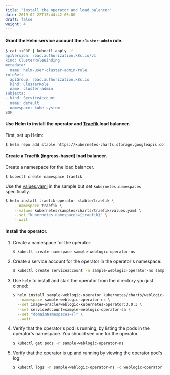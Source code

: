 ```yaml
---
title: "Install the operator and load balancer"
date: 2019-02-22T15:44:42-05:00
draft: false
weight: 4
---
```


#### Grant the Helm service account the `cluster-admin` role.

```bash
$ cat <<EOF | kubectl apply -f -
apiVersion: rbac.authorization.k8s.io/v1
kind: ClusterRoleBinding
metadata:
  name: helm-user-cluster-admin-role
roleRef:
  apiGroup: rbac.authorization.k8s.io
  kind: ClusterRole
  name: cluster-admin
subjects:
- kind: ServiceAccount
  name: default
  namespace: kube-system
EOF
```

#### Use Helm to install the operator and [Traefik](http://github.com/oracle/weblogic-kubernetes-operator/blob/master/kubernetes/samples/charts/traefik/README.md) load balancer.

First, set up Helm:

```bash
$ helm repo add stable https://kubernetes-charts.storage.googleapis.com/
```

#### Create a Traefik (ingress-based) load balancer.

Create a namespace for the load balancer.

```bash
$ kubectl create namespace traefik
```

Use the [values.yaml](http://github.com/oracle/weblogic-kubernetes-operator/blob/master/kubernetes/samples/charts/traefik/values.yaml) in the sample but set `kubernetes.namespaces` specifically.


```bash
$ helm install traefik-operator stable/traefik \
    --namespace traefik \
    --values kubernetes/samples/charts/traefik/values.yaml \
    --set "kubernetes.namespaces={traefik}" \
    --wait
```

#### Install the operator.

1.  Create a namespace for the operator:

    ```bash
    $ kubectl create namespace sample-weblogic-operator-ns
    ```

2.	Create a service account for the operator in the operator's namespace:

    ```bash
    $ kubectl create serviceaccount -n sample-weblogic-operator-ns sample-weblogic-operator-sa
    ```

3.  Use `helm` to install and start the operator from the directory you just cloned:	 


    ```bash
    $ helm install sample-weblogic-operator kubernetes/charts/weblogic-operator \
      --namespace sample-weblogic-operator-ns \
      --set image=oracle/weblogic-kubernetes-operator:3.0.3 \
      --set serviceAccount=sample-weblogic-operator-sa \
      --set "domainNamespaces={}" \
      --wait
    ```

4. Verify that the operator's pod is running, by listing the pods in the operator's namespace. You should see one
for the operator.

    ```bash
    $ kubectl get pods -n sample-weblogic-operator-ns
    ```

5.  Verify that the operator is up and running by viewing the operator pod's log:

    ```bash
    $ kubectl logs -n sample-weblogic-operator-ns -c weblogic-operator deployments/weblogic-operator
    ```
